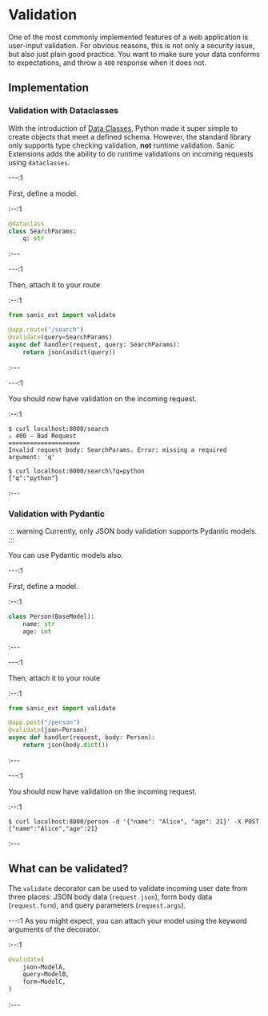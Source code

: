 # Validation

One of the most commonly implemented features of a web application is user-input validation. For obvious reasons, this is not only a security issue, but also just plain good practice. You want to make sure your data conforms to expectations, and throw a `400` response when it does not.

## Implementation

### Validation with Dataclasses

With the introduction of [Data Classes](https://docs.python.org/3/library/dataclasses.html), Python made it super simple to create objects that meet a defined schema. However, the standard library only supports type checking validation, **not** runtime validation. Sanic Extensions adds the ability to do runtime validations on incoming requests using `dataclasses`.

---:1

First, define a model.

:--:1

```python
@dataclass
class SearchParams:
    q: str
```

:---

---:1

Then, attach it to your route

:--:1

```python
from sanic_ext import validate

@app.route("/search")
@validate(query=SearchParams)
async def handler(request, query: SearchParams):
    return json(asdict(query))
```

:---

---:1

You should now have validation on the incoming request.

:--:1

```
$ curl localhost:8000/search                                       
⚠️ 400 — Bad Request
====================
Invalid request body: SearchParams. Error: missing a required argument: 'q'
```
```
$ curl localhost:8000/search\?q=python                             
{"q":"python"}
```

:---

### Validation with Pydantic

::: warning
Currently, only JSON body validation supports Pydantic models.
:::

You can use Pydantic models also.

---:1

First, define a model.

:--:1

```python
class Person(BaseModel):
    name: str
    age: int
```

:---

---:1

Then, attach it to your route

:--:1

```python
from sanic_ext import validate

@app.post("/person")
@validate(json=Person)
async def handler(request, body: Person):
    return json(body.dict())
```
:---

---:1

You should now have validation on the incoming request.

:--:1

```
$ curl localhost:8000/person -d '{"name": "Alice", "age": 21}' -X POST  
{"name":"Alice","age":21}
```

:---

## What can be validated?

The `validate` decorator can be used to validate incoming user date from three places: JSON body data (`request.json`), form body data (`request.form`), and query parameters (`request.args`).

---:1
As you might expect, you can attach your model using the keyword arguments of the decorator.

:--:1
```python
@validate(
    json=ModelA,
    query=ModelB,
    form=ModelC,
)
```
:---
